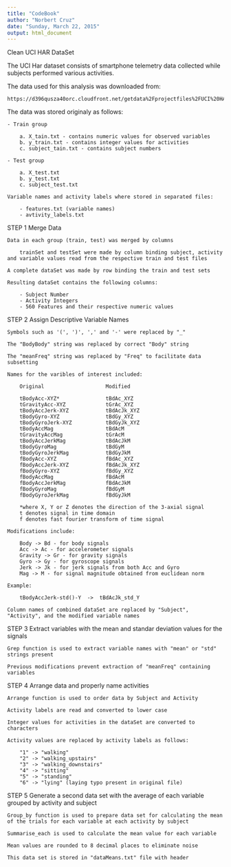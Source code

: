 ```yaml
---
title: "CodeBook"
author: "Norbert Cruz"
date: "Sunday, March 22, 2015"
output: html_document
---
```


Clean UCI HAR DataSet

The UCI Har dataset consists of smartphone telemetry data collected while subjects performed various activities.

The data used for this analysis was downloaded from:

    https://d396qusza40orc.cloudfront.net/getdata%2Fprojectfiles%2FUCI%20HAR%20Dataset.zip
    
The data was stored originaly as follows:

    - Train group
    
        a. X_tain.txt - contains numeric values for observed variables
        b. y_train.txt - contains integer values for activities
        c. subject_tain.txt - contains subject numbers
        
    - Test group
    
        a. X_test.txt
        b. y_test.txt
        c. subject_test.txt
        
    Variable names and activity labels where stored in separated files:

        - features.txt (variable names)
        - avtivity_labels.txt
    
    
STEP 1 Merge Data

    Data in each group (train, test) was merged by columns
    
        trainSet and testSet were made by column binding subject, activity and variable values read from the respective train and test files
        
    A complete dataSet was made by row binding the train and test sets
    
    Resulting dataSet contains the following columns:
    
        - Subject Number
        - Activity Integers
        - 560 Features and their respective numeric values
    
    
STEP 2 Assign Descriptive Variable Names

    Symbols such as '(', ')', ',' and '-' were replaced by "_"
    
    The "BodyBody" string was replaced by correct "Body" string
    
    The "meanFreq" string was replaced by "Freq" to facilitate data subsetting
    
    Names for the varibles of interest included:
    
        Original                    Modified
        
        tBodyAcc-XYZ*               tBdAc_XYZ
        tGravityAcc-XYZ             tGrAc_XYZ
        tBodyAccJerk-XYZ            tBdAcJk_XYZ
        tBodyGyro-XYZ               tBdGy_XYZ
        tBodyGyroJerk-XYZ           tBdGyJk_XYZ
        tBodyAccMag                 tBdAcM
        tGravityAccMag              tGrAcM
        tBodyAccJerkMag             tBdAcJkM
        tBodyGyroMag                tBdGyM
        tBodyGyroJerkMag            tBdGyJkM
        fBodyAcc-XYZ                fBdAc_XYZ
        fBodyAccJerk-XYZ            fBdAcJk_XYZ
        fBodyGyro-XYZ               fBdGy_XYZ
        fBodyAccMag                 fBdAcM
        fBodyAccJerkMag             fBdAcJkM
        fBodyGyroMag                fBdGyM
        fBodyGyroJerkMag            fBdGyJkM
        
        *where X, Y or Z denotes the direction of the 3-axial signal
        t denotes signal in time domain
        f denotes fast fourier transform of time signal
        
    Modifications include:
        
        Body -> Bd - for body signals
        Acc -> Ac - for accelerometer signals
        Gravity -> Gr - for gravity signals
        Gyro -> Gy - for gyroscope signals
        Jerk -> Jk - for jerk signals from both Acc and Gyro
        Mag -> M - for signal magnitude obtained from euclidean norm
        
    Example:
    
        tBodyAccJerk-std()-Y  ->  tBdAcJk_std_Y 
        
    Column names of combined dataSet are replaced by "Subject", "Activity", and the modified variable names
        
        
STEP 3 Extract variables with the mean and standar deviation values for the signals

    Grep function is used to extract variable names with "mean" or "std" strings present
    
    Previous modifications prevent extraction of "meanFreq" containing variables
    
    
STEP 4 Arrange data and properly name activities

    Arrange function is used to order data by Subject and Activity
    
    Activity labels are read and converted to lower case
    
    Integer values for activities in the dataSet are converted to characters
    
    Activity values are replaced by activity labels as follows:
        
        "1" -> "walking"
        "2" -> "walking_upstairs"
        "3" -> "walking_downstairs"
        "4" -> "sitting"
        "5" -> "standing"
        "6" -> "lying" (laying typo present in original file)
        
        
STEP 5 Generate a second data set with the average of each variable grouped by activity and subject

    Group_by function is used to prepare data set for calculating the mean of the trials for each variable at each activity by subject
    
    Summarise_each is used to calculate the mean value for each variable
    
    Mean values are rounded to 8 decimal places to eliminate noise
    
    This data set is stored in "dataMeans.txt" file with header